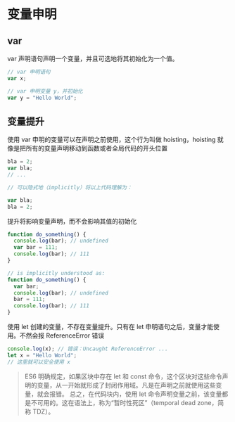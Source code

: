 # 变量申明

## var

var 声明语句声明一个变量，并且可选地将其初始化为一个值。

```js
// var 申明语句
var x;

// var 申明变量 y，并初始化
var y = "Hello World";
```

## 变量提升

使用 var 申明的变量可以在声明之前使用，这个行为叫做 hoisting，hoisting 就像是把所有的变量声明移动到函数或者全局代码的开头位置

```js
bla = 2;
var bla;
// ...

// 可以隐式地（implicitly）将以上代码理解为：

var bla;
bla = 2;
```

提升将影响变量声明，而不会影响其值的初始化

```js
function do_something() {
  console.log(bar); // undefined
  var bar = 111;
  console.log(bar); // 111
}

// is implicitly understood as:
function do_something() {
  var bar;
  console.log(bar); // undefined
  bar = 111;
  console.log(bar); // 111
}
```

使用 let 创建的变量，不存在变量提升。只有在 let 申明语句之后，变量才能使用。不然会报 ReferenceError 错误

```js
console.log(x); // 错误：Uncaught ReferenceError ...
let x = "Hello World";
// 这里就可以安全使用 x
```

> ES6 明确规定，如果区块中存在 let 和 const 命令，这个区块对这些命令声明的变量，从一开始就形成了封闭作用域。凡是在声明之前就使用这些变量，就会报错。 总之，在代码块内，使用 let 命令声明变量之前，该变量都是不可用的。这在语法上，称为“暂时性死区”（temporal dead zone，简称 TDZ）。
